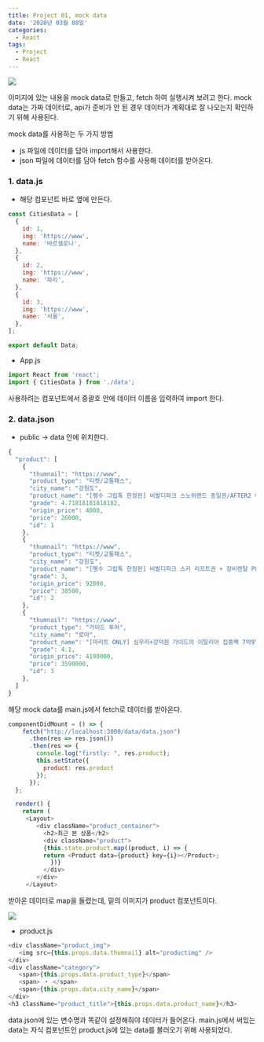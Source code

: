 ```yaml
---
title: Project 01, mock data
date: '2020년 03월 08일'
categories:
  - React
tags:
  - Project
  - React
---
```


![](https://images.velog.io/images/eunmi/post/0840e984-761d-488d-9de9-41dc4d682b2f/%E1%84%89%E1%85%B3%E1%84%8F%E1%85%B3%E1%84%85%E1%85%B5%E1%86%AB%E1%84%89%E1%85%A3%E1%86%BA%202020-03-08%20%E1%84%8B%E1%85%A9%E1%84%92%E1%85%AE%206.10.57.png)

이미지에 있는 내용을 mock data로 만들고, fetch 하여 실행시켜 보려고 한다.
mock data는 가짜 데이터로, api가 준비가 안 된 경우 데이터가 계획대로 잘 나오는지 확인하기 위해 사용된다.

mock data를 사용하는 두 가지 방법

- js 파일에 데이터를 담아 import해서 사용한다.
- json 파일에 데이터를 담아 fetch 함수를 사용해 데이터를 받아온다.

### 1. data.js

- 해당 컴포넌트 바로 옆에 만든다.

```js
const CitiesData = [
  {
    id: 1,
    img: 'https://www',
    name: '바르셀로나',
  },
  {
    id: 2,
    img: 'https://www',
    name: '파리',
  },
  {
    id: 3,
    img: 'https://www',
    name: '서울',
  },
];

export default Data;
```

- App.js

```js
import React from 'react';
import { CitiesData } from './data';
```

사용하려는 컴포넌트에서 중괄호 안에 데이터 이름을 입력하여 import 한다.

### 2. data.json

- public -> data 안에 위치한다.

```js
{
  "product": [
    {
      "thumnail": "https://www",
      "product_type": "티켓/교통패스",
      "city_name": "강원도",
      "product_name": "[펭수 그립톡 한정판] 비발디파크 스노위랜드 종일권/AFTER2 이용권",
      "grade": 4.71818181818182,
      "origin_price": 4000,
      "price": 26000,
      "id": 1
    },
    {
      "thumnail": "https://www",
      "product_type": "티켓/교통패스",
      "city_name": "강원도",
      "product_name": "[펭수 그립톡 한정판] 비발디파크 스키 리프트권 + 장비렌탈 PKG 이용권",
      "grade": 3,
      "origin_price": 92000,
      "price": 38500,
      "id": 2
    },
    {
      "thumnail": "https://www",
      "product_type": "가이드 투어",
      "city_name": "로마",
      "product_name": "[마리트 ONLY] 심우리+강덕원 가이드의 이탈리아 집중팩 7박9일",
      "grade": 4.1,
      "origin_price": 4190000,
      "price": 3590000,
      "id": 3
    },
  ]
}
```

해당 mock data를 main.js에서 fetch로 데이터를 받아온다.

```js
componentDidMount = () => {
    fetch("http://localhost:3000/data/data.json")
      .then(res => res.json())
      .then(res => {
        console.log("firstly: ", res.product);
        this.setState({
          product: res.product
        });
      });
  };

  render() {
    return (
     <Layout>
        <div className="product_container">
          <h2>최근 본 상품</h2>
          <div className="product">
          {this.state.product.map((product, i) => {
          return <Product data={product} key={i}></Product>;
            })}
          </div>
        </div>
     </Layout>

```

받아온 데이터로 map을 돌렸는데, 밑의 이미지가 product 컴포넌트이다.

![](https://images.velog.io/images/eunmi/post/22c33e89-ec3b-4ff1-8bbf-82b92e1e672c/%E1%84%89%E1%85%B3%E1%84%8F%E1%85%B3%E1%84%85%E1%85%B5%E1%86%AB%E1%84%89%E1%85%A3%E1%86%BA%202020-03-08%20%E1%84%8B%E1%85%A9%E1%84%92%E1%85%AE%206.54.04.png)

- product.js

```js
<div className="product_img">
   <img src={this.props.data.thumnail} alt="productimg" />
</div>
<div className="category">
   <span>{this.props.data.product_type}</span>
   <span> ・ </span>
   <span>{this.props.data.city_name}</span>
</div>
<h3 className="product_title">{this.props.data.product_name}</h3>
```

data.json에 있는 변수명과 똑같이 설정해줘야 데이터가 들어온다. main.js에서 써있는 data는 자식 컴포넌트인 product.js에 있는 data를 불러오기 위해 사용되었다.
